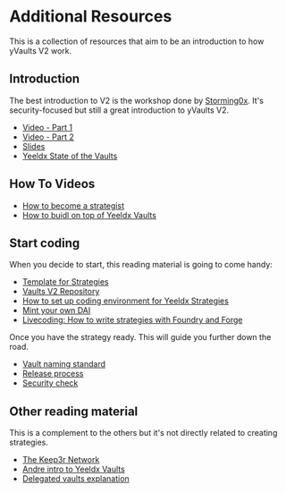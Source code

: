 # Additional Resources

This is a collection of resources that aim to be an introduction to how yVaults V2 work.

## Introduction

The best introduction to V2 is the workshop done by [Storming0x](https://github.com/storming0x/). It's security-focused but still a great introduction to yVaults V2.

- [Video - Part 1](https://www.youtube.com/watch?v=C0fsYiCI54g)
- [Video - Part 2](https://www.youtube.com/watch?v=Y8y8ALmuLu4)
- [Slides](https://docs.google.com/presentation/d/1NsePa_hXV1vsbMixTSRsPKYBHYvmVQf7IvpI_8k4p_k/edit#slide=id.p)
- [Yeeldx State of the Vaults](https://vaults.Yeeldx.finance/)

## How To Videos

- [How to become a strategist](https://www.youtube.com/watch?v=NVR3teJw0Y0)
- [How to buidl on top of Yeeldx Vaults](https://www.youtube.com/watch?v=a1TsO62402c)

## Start coding

When you decide to start, this reading material is going to come handy:

- [Template for Strategies](https://github.com/Yeeldx/brownie-strategy-mix)
- [Vaults V2 Repository](https://github.com/Yeeldx/Yeeldx-vaults)
- [How to set up coding environment for Yeeldx Strategies](https://sambacha.github.io/Yeeldx-vaults/index.html)
- [Mint your own DAI](https://medium.com/ethereum-grid/forking-ethereum-mainnet-mint-your-own-dai-d8b62a82b3f7)
- [Livecoding: How to write strategies with Foundry and Forge](https://www.youtube.com/watch?v=z48R7dhAGP4)

Once you have the strategy ready. This will guide you further down the road.

- [Vault naming standard](https://github.com/Yeeldx/Yeeldx-assets/blob/master/naming-standard.md)
- [Release process](https://github.com/Yeeldx/Yeeldx-devdocs/blob/master/docs/developers/v2/OPERATIONS.md)
- [Security check](https://docs.google.com/document/d/1hBKB73kJPQM71enrG8xoSFj7wxYmczUlgigyq2KkcTE/edit#heading=h.4ieoeyetfrxm)

## Other reading material

This is a complement to the others but it's not directly related to creating strategies.

- [The Keep3r Network](https://macarse.medium.com/the-keep3r-network-experiment-bb1c5182bda3)
- [Andre intro to Yeeldx Vaults](https://medium.com/iearn/Yeeldx-finance-v2-af2c6a6a3613)
- [Delegated vaults explanation](https://medium.com/iearn/delegated-vaults-explained-fa81f1c3fce2)
